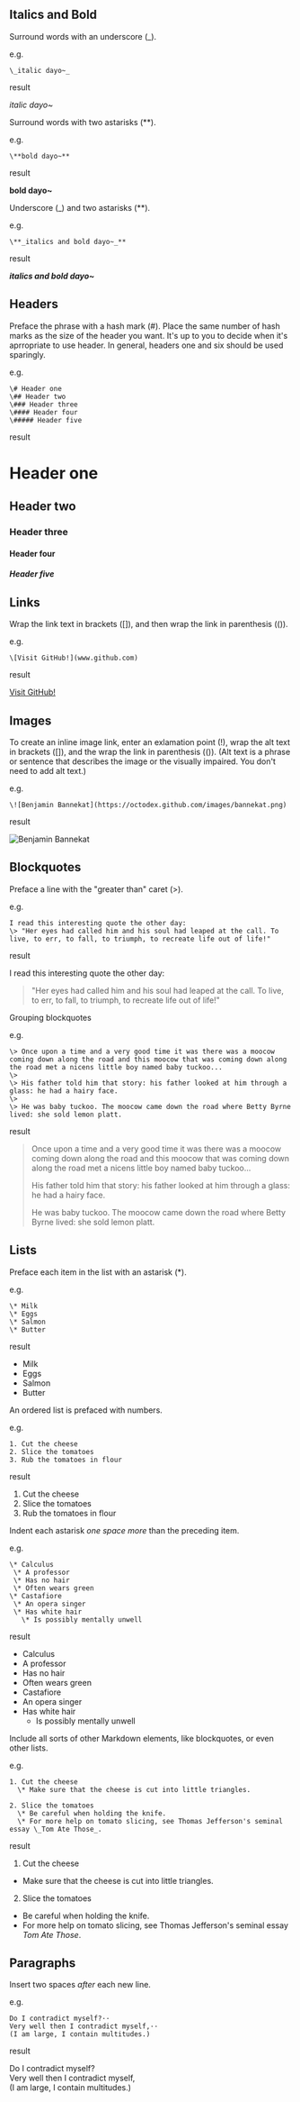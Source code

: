 ## Italics and Bold
Surround words with an underscore (_).

e.g.

```  
\_italic dayo~_
```


result  

_italic dayo~_


Surround words with two astarisks (**).

e.g.  

```
\**bold dayo~**
```


result  

**bold dayo~**


Underscore (_) and two astarisks (**).

e.g.  

```
\**_italics and bold dayo~_**
```


result  

**_italics and bold dayo~_**


## Headers
Preface the phrase with a hash mark (#).
Place the same number of hash marks as the size of the header you want.
It's up to you to decide when it's aprropriate to use header. In general, headers one and six should be used sparingly.

e.g.  

```
\# Header one  
\## Header two  
\### Header three  
\#### Header four  
\##### Header five
```


result

# Header one
## Header two
### Header three
#### Header four
##### Header five



## Links
Wrap the link text in brackets ([]), and then wrap the link in parenthesis (()).

e.g.  

```
\[Visit GitHub!](www.github.com)
```


result  

[Visit GitHub!](www.github.com)




## Images
To create an inline image link, enter an exlamation point (!), wrap the alt text in brackets ([]), and the wrap the link in parenthesis (()). (Alt text is a phrase or sentence that describes the image or the visually impaired. You don't need to add alt text.)

e.g.  

```
\![Benjamin Bannekat](https://octodex.github.com/images/bannekat.png)
```


result  

![Benjamin Bannekat](https://octodex.github.com/images/bannekat.png)



## Blockquotes
Preface a line with the "greater than" caret (>).

e.g.  

```
I read this interesting quote the other day:  
\> "Her eyes had called him and his soul had leaped at the call. To live, to err, to fall, to triumph, to recreate life out of life!"
```


result  

I read this interesting quote the other day:  
> "Her eyes had called him and his soul had leaped at the call. To live, to err, to fall, to triumph, to recreate life out of life!"



Grouping blockquotes

e.g.  

```
\> Once upon a time and a very good time it was there was a moocow coming down along the road and this moocow that was coming down along the road met a nicens little boy named baby tuckoo...  
\>  
\> His father told him that story: his father looked at him through a glass: he had a hairy face.  
\>  
\> He was baby tuckoo. The moocow came down the road where Betty Byrne lived: she sold lemon platt.
```


result  

> Once upon a time and a very good time it was there was a moocow coming down along the road and this moocow that was coming down along the road met a nicens little boy named baby tuckoo...
>
> His father told him that story: his father looked at him through a glass: he had a hairy face.
>
> He was baby tuckoo. The moocow came down the road where Betty Byrne lived: she sold lemon platt.



## Lists
Preface each item in the list with an astarisk (*).

e.g.  

```
\* Milk  
\* Eggs  
\* Salmon  
\* Butter  
```


result  

* Milk
* Eggs
* Salmon
* Butter



An ordered list is prefaced with numbers.

e.g.  

```
1. Cut the cheese  
2. Slice the tomatoes  
3. Rub the tomatoes in flour
```


result  

1. Cut the cheese
2. Slice the tomatoes
3. Rub the tomatoes in flour



Indent each astarisk _one space more_ than the preceding item.

e.g.  

```
\* Calculus  
 \* A professor  
 \* Has no hair  
 \* Often wears green  
\* Castafiore  
 \* An opera singer  
 \* Has white hair  
   \* Is possibly mentally unwell
```


result  

* Calculus
 * A professor
 * Has no hair
 * Often wears green
* Castafiore
 * An opera singer
 * Has white hair
   * Is possibly mentally unwell



Include all sorts of other Markdown elements, like blockquotes, or even other lists.

e.g.  

```
1. Cut the cheese  
  \* Make sure that the cheese is cut into little triangles.  

2. Slice the tomatoes  
  \* Be careful when holding the knife.  
  \* For more help on tomato slicing, see Thomas Jefferson's seminal essay \_Tom Ate Those_.
```


result  

1. Cut the cheese  
  * Make sure that the cheese is cut into little triangles.

2. Slice the tomatoes  
  * Be careful when holding the knife.  
  * For more help on tomato slicing, see Thomas Jefferson's seminal essay _Tom Ate Those_.




## Paragraphs
Insert two spaces _after_ each new line.

e.g.  

```
Do I contradict myself?··  
Very well then I contradict myself,··  
(I am large, I contain multitudes.)
```


result  

Do I contradict myself?  
Very well then I contradict myself,  
(I am large, I contain multitudes.)
